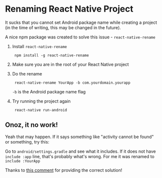 # Renaming React Native Project

It sucks that you cannot set Android package name while creating a project 
(in the time of writing, this may be changed in the future).

A nice npm package was created to solve this issue - `react-native-rename`

1. Install `react-native-rename`

		npm install -g react-native-rename
        
2. Make sure you are in the root of your React Native project
3. Do the rename

		react-native-rename YourApp -b com.yourdomain.yourapp
        
    `-b` is the Android package name flag
    
4. Try running the project again

		react-native run-android
        
## Onoz, it no work!

Yeah that may happen. If it says something like "activity cannot be found" 
or something, try this:

Go to `android/settings.gradle` and see what it includes. If it does not have 
`include :app` line, that's probably what's wrong. For me it was renamed to `include :YourApp`

Thanks to 
[this comment](https://github.com/facebook/react-native/issues/14952#issuecomment-316751765) 
for providing the correct solution!

